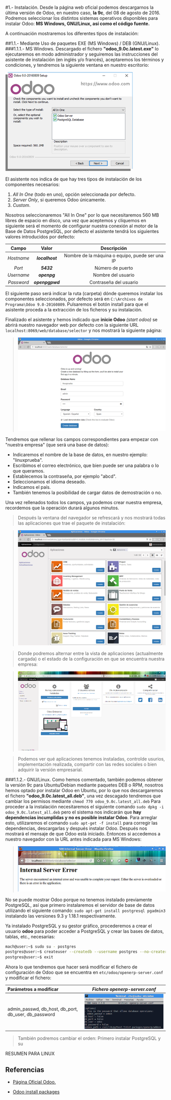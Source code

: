 #1.- Instalación.
Desde la página web oficial podemos descargarnos la última versión de Odoo, en nuestro caso, **la 9c**, del 08 de agosto de 2016. Podremos seleccionar los distintos sistemas operativos disponibles para instalar Odoo: **MS Windows, GNU/Linux, así como el código fuente.**

A continuación mostraremos los diferentes tipos de instalación:

##1.1.- Mediante Uso de paquetes EXE (MS Windows) / DEB (GNU/Linux).
###1.1.1.- MS Windows.
Descargado el fichero  **"odoo_9.0c.latest.exe"** lo ejecutaremos en modo administrador y seguiremos las instrucciones del asistente de instalación (en inglés y/o francés), aceptaremos los términos y condiciones, y tendremos la siguiente ventana en nuestro escritorio:

![odoo_install_win_.png](./images/odoo_install_win_.png "Asistente Instalación de Odoo")

El asistente nos indica de que hay tres tipos de instalación de los componentes necesarios:
1. *All In One* (todo en uno), opción seleccionada por defecto.
2. *Server Only*, si queremos Odoo únicamente.
3. *Custom*.

Nosotros seleccionaremos "All In One" por lo que necesitaremos 560 MB libres de espacio en disco, una vez que aceptemos y cliquemos en siguiente será el momento de configurar nuestra conexión al motor de la Base de Datos PostgreSQL, por defecto el asistente tendrá los siguientes valores introducidos por defecto:

| Campo | Valor | Descripción |
|:--------:|:--------:|:---------:|
| *Hostname* | ***localhost*** | Nombre de la máquina o equipo, puede ser una IP |
| *Port* | ***5432*** | Número de puerto |
| *Username* | ***openpg*** | Nombre del usuario |
| *Password* | ***openpgpwd*** | Contraseña del usuario |

El siguiente paso será indicar la ruta (carpeta) dónde queremos instalar los componentes seleccionados, por defecto será en `C:\Archivos de Programa\Odoo 9.0-20160809`. Pulsaremos el botón install para que el asistente proceda a la extracción de los ficheros y su instalación.

Finalizado el asistente y hemos indicado que **inicie Odoo** *(start odoo)* se abrirá nuestro navegador web por defecto con la siguiente URL `localhost:8069/web/database/selector` y nos mostrará la siguiente página:

>![linux_browser_odoo_first_start.png](./images/linux_browser_odoo_first_start.png "Datos para la creación de la empresa")

Tendremos que rellenar los campos correspondientes para empezar con "nuestra empresa" (que será una base de datos):
+ Indicaremos el nombre de la base de datos, en nuestro ejemplo: "linuxprueba".
+ Escribimos el correo electrónico, que bien puede ser una palabra o lo que queramos.
+ Establecemos la contraseña, por ejemplo "abcd".
+ Seleccionamos el idioma deseado.
+ Indicamos el país.
+ También tenemos la posibilidad de cargar datos de demostración o no.

Una vez rellenados todos los campos, ya podemos crear nuestra empresa, recordemos que la operación durará algunos minutos. 

>Después la ventana del navegador se refrescará y nos mostrará todas las aplicaciones que trae el paquete de instalación:

>![linux_browser_odoo_part2.png](./images/linux_browser_odoo_part2.png "Aplicaciones iniciales disponibles")

>Donde podremos alternar entre la vista de aplicaciones (actualmente cargada) o el estado de la configuración en que se encuentra nuestra empresa:

>![linux_browser_odoo_config.png](./images/linux_browser_odoo_config.png "Panel de configuración")

>Podemos ver qué aplicaciones tenemos instaladas, controlde usurios, implementación realizada, compartir con las redes sociales o bien adquirir la versión empresarial. 

###1.1.2.- GNU/Linux.
Como hemos comentado, también podemos obtener la versión 9c para Ubuntu/Debian mediante paquetes DEB o RPM, nosotros hemos optado por instalar Odoo en Ubuntu, por lo que nos descargaremos el fichero **"odoo_9.0c.latest_all.deb"**, una vez descagado tendremos que cambiar los permisos mediante `chmod 770 odoo_9.0c.latest_all.deb`
Para proceder a la instalación necesitaremos el siguiente comando `sudo dpkg -i odoo_9.0c.latest_all.deb` pero el sistema nos indicarán que **hay dependencias incumplidas y no es posible instalar Odoo**. 
Para arreglar esto, utilizaremos el comando `sudo apt-get -f install` para corregir las dependencias, descargarlas y después instalar Odoo. Después nos mostrará el mensaje de que Odoo está iniciado. Entonces si accedemos a nuestro navegador con la URL antes indicada para MS Windows:

>![error_browser_access_odoo.png](./images/error_browser_access_odoo.png "No se inicia Odoo")

No se puede mostrar Odoo porque no tenemos instalado previamente PostgreSQL, así que primero instalaremos el servidor de base de datos utilizando el siguiente comando: `sudo apt-get install postgresql pgadmin3` instalando las versiones 9.3 y 1.18.1 respectivamente.

Ya instalado PostgreSQL y su gestor gráfico, procederemos a crear el usuario **odoo** para poder acceder a PostgreSQL y crear las bases de datos, tablas, etc., necesarias:
```bash
mach@user:~$ sudo su - postgres
postgres@user:~$ createuser --createdb --username postgres --no-createrole --nosuperuser --pwprompt odoo
postgres@user:~$ exit
```
Ahora lo que tendremos que hacer será modificar el fichero de configuración de Odoo que se encuentra en `etc/odoo/openerp-server.conf` y modificar el fichero:

| Parámetros a modificar | ***Fichero openerp-server.conf*** |
|:--------|--------|
| admin_passwd, db_host, db_port, db_user, db_password|      ![file_openerp_server_conf.png](./images/file_openerp_server_conf.png "Fichero de configuración")  |





> También podremos cambiar el orden:
> Primero instalar PostgreSQL y su 


RESUMEN PARA LINUX



## Referencias
+ [Página Oficial Odoo.](https://www.odoo.com/es_ES/)

+ [Odoo install packages](https://www.odoo.com/documentation/9.0/setup/install.html#setup-install-packaged)